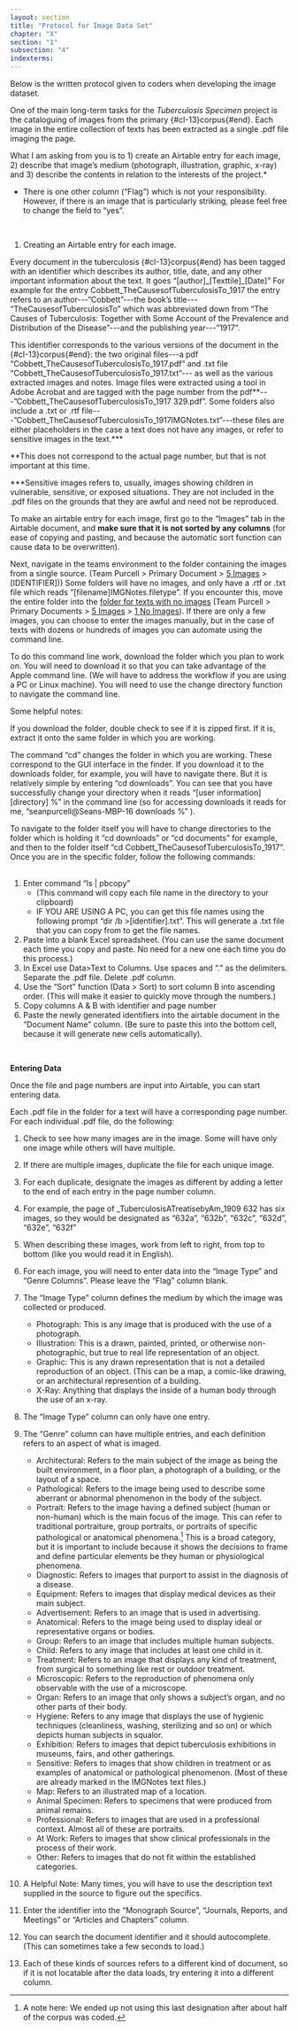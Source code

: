 ```yaml
---
layout: section
title: "Protocol for Image Data Set"
chapter: "X"
section: "1"
subsection: "4"
indexterms: 
---
```


Below is the written protocol given to coders when developing the image dataset.

One of the main long-term tasks for the *Tuberculosis Specimen* project is the cataloguing of images from the primary {#cI-13}corpus{#end}. Each image in the entire collection of texts has been extracted as a single .pdf file imaging the page. 

What I am asking from you is to 1) create an Airtable entry for each image, 2) describe that image’s medium (photograph, illustration, graphic, x-ray) and 3) describe the contents in relation to the interests of the project.\* 

* There is one other column (“Flag”) which is not your responsibility. However, if there is an image that is particularly striking, please feel free to change the field to “yes”. 

 

1) Creating an Airtable entry for each image. 

Every document in the tuberculosis {#cI-13}corpus{#end} has been tagged with an identifier which describes its author, title, date, and any other important information about the text. It goes “[author]\_[Texttile]\_[Date]” For example for the entry Cobbett\_TheCausesofTuberculosisTo\_1917 the entry refers to an author---“Cobbett”---the book’s title--- “TheCausesofTuberculosisTo” which was abbreviated down from “The Causes of Tuberculosis: Together with Some Account of the Prevalence and Distribution of the Disease”---and the publishing year---”1917”. 

This identifier corresponds to the various versions of the document in the {#cI-13}corpus{#end}: the two original files---a pdf “Cobbett\_TheCausesofTuberculosisTo\_1917.pdf” and .txt file “Cobbett\_TheCausesofTuberculosisTo\_1917.txt”--- as well as the various extracted images and notes. Image files were extracted using a tool in Adobe Acrobat and are tagged with the page number from the pdf\*\*---”Cobbett\_TheCausesofTuberculosisTo\_1917 329.pdf”. Some folders also include a .txt or .rtf file---”Cobbett\_TheCausesofTuberculosisTo\_1917IMGNotes.txt”---these files are either placeholders in the case a text does not have any images, or refer to sensitive images in the text.\*\*\* 

\*\*This does not correspond to the actual page number, but that is not important at this time. 

\*\*\*Sensitive images refers to, usually, images showing children in vulnerable, sensitive, or exposed situations. They are not included in the .pdf files on the grounds that they are awful and need not be reproduced. 

To make an airtable entry for each image, first go to the “Images” tab in the Airtable document, and **make sure that it is not sorted by any columns** (for ease of copying and pasting, and because the automatic sort function can cause data to be overwritten).  

Next, navigate in the teams environment to the folder containing the images from a single source. (Team Purcell > Primary Document > [5 Images](https://indiana.sharepoint.com/:f:/r/sites/msteams_a6d276/Shared%20Documents/Team%20Purcell/Primary%20Documents/5%20Images?csf=1&web=1&e=DJdpdX) > [IDENTIFIER])) Some folders will have no images, and only have a .rtf or .txt file which reads “[filename]IMGNotes.filetype”. If you encounter this, move the entire folder into the [folder for texts with no images](https://indiana.sharepoint.com/:f:/r/sites/msteams_a6d276/Shared%20Documents/Team%20Purcell/Primary%20Documents/5%20Images?csf=1&web=1&e=DJdpdX) (Team Purcell > Primary Documents > [5 Images](https://indiana.sharepoint.com/:f:/r/sites/msteams_a6d276/Shared%20Documents/Team%20Purcell/Primary%20Documents/5%20Images?csf=1&web=1&e=DJdpdX) > [1 No Images](https://indiana.sharepoint.com/:f:/r/sites/msteams_a6d276/Shared%20Documents/Team%20Purcell/Primary%20Documents/5%20Images/1%20No%20Images?csf=1&web=1&e=CkYut4)). If there are only a few images, you can choose to enter the images manually, but in the case of texts with dozens or hundreds of images you can automate using the command line. 

To do this command line work, download the folder which you plan to work on. You will need to download it so that you can take advantage of the Apple command line. (We will have to address the workflow if you are using a PC or Linux machine). You will need to use the change directory function to navigate the command line. 

Some helpful notes:

If you download the folder, double check to see if it is zipped first. If it is, extract it onto the same folder in which you are working. 

The command “cd” changes the folder in which you are working. These correspond to the GUI interface in the finder. If you download it to the downloads folder, for example, you will have to navigate there. But it is relatively simple by entering “cd downloads”. You can see that you have successfully change your directory when it reads “[user information] [directory] %” in the command line (so for accessing downloads it reads for me, “seanpurcell@Seans-MBP-16 downloads %” ).

To navigate to the folder itself you will have to change directories to the folder which is holding it “cd downloads” or “cd documents” for example, and then to the folder itself “cd Cobbett\_TheCausesofTuberculosisTo\_1917”. Once you are in the specific folder, follow the following commands:    
  

1. Enter command “ls | pbcopy”
    * (This command will copy each file name in the directory to your clipboard) 
    * IF YOU ARE USING A PC, you can get this file names using the following prompt “dir /b >[identifier].txt”. This will generate a .txt file that you can copy from to get the file names. 
2. Paste into a blank Excel spreadsheet. (You can use the same document each time you copy and paste. No need for a new one each time you do this process.) 
3. In Excel use Data>Text to Columns. Use spaces and “.” as the delimiters. Separate the .pdf file. Delete .pdf column. 
4. Use the “Sort” function (Data > Sort) to sort column B into ascending order. (This will make it easier to quickly move through the numbers.) 
5. Copy columns A & B with identifier and page number 
6. Paste the newly generated identifiers into the airtable document in the “Document Name” column. (Be sure to paste this into the bottom cell, because it will generate new cells automatically). 

 

**Entering Data**  

Once the file and page numbers are input into Airtable, you can start entering data. 

Each .pdf file in the folder for a text will have a corresponding page number. For each individual .pdf file, do the following: 

1. Check to see how many images are in the image. Some will have only one image  while others will have multiple. 
2. If there are multiple images, duplicate the file for each unique image. 
3. For each duplicate, designate the images as different by adding a letter to the end of each entry in the page number column. 
4. For example, the page of \_TuberculosisATreatisebyAm\_1909 632 has six images, so they would be designated as “632a”, “632b”, “632c”, “632d”, “632e”, “632f” 
5. When describing these images, work from left to right, from top to bottom (like you would read it in English). 

1. For each image, you will need to enter data into the “Image Type” and “Genre Columns”. Please leave the “Flag” column blank. 
2. The “Image Type” column defines the medium by which the image was collected or produced. 
    * Photograph: This is any image that is produced with the use of a photograph. 
    * Illustration: This is a drawn, painted, printed, or otherwise non-photographic, but true to real life representation of an object.
    * Graphic: This is any drawn representation that is not a detailed reproduction of an object. (This can be a map, a comic-like drawing, or an architectural represention of a building. 
    * X-Ray: Anything that displays the inside of a human body through the use of an x-ray. 
3. The “Image Type” column can only have one entry. 
4. The “Genre” column can have multiple entries, and each definition refers to an aspect of what is imaged. 
    * Architectural: Refers to the main subject of the image as being the built environment, in a floor plan, a photograph of a building, or the layout of a space.
    * Pathological: Refers to the image being used to describe some aberrant or abnormal phenomenon in the body of the subject.
    * Portrait: Refers to the image having a defined subject (human or non-human) which is the main focus of the image. This can refer to traditional portraiture, group portraits, or portraits of specific pathological or anatomical phenomena.[^fn1] This is a broad category, but it is important to include because it shows the decisions to frame and define particular elements be they human or physiological phenomena.
    * Diagnostic: Refers to images that purport to assist in the diagnosis of a disease.
    * Equipment: Refers to images that display medical devices as their main subject.
    * Advertisement: Refers to an image that is used in advertising. 
    * Anatomical: Refers to the image being used to display ideal or representative organs or bodies. 
    * Group: Refers to an image that includes multiple human subjects.
    * Child: Refers to any image that includes at least one child in it.
    * Treatment: Refers to an image that displays any kind of treatment, from surgical to something like rest or outdoor treatment.
    * Microscopic: Refers to the reproduction of phenomena only observable with the use of a microscope.
    * Organ: Refers to an image that only shows a subject’s organ, and no other parts of their body. 
    * Hygiene: Refers to any image that displays the use of hygienic techniques (cleanliness, washing, sterilizing and so on) or which depicts human subjects in squalor. 
    * Exhibition: Refers to images that depict tuberculosis exhibitions in museums, fairs, and other gatherings. 
    * Sensitive: Refers to images that show children in treatment or as examples of anatomical or pathological phenomenon. (Most of these are already marked in the IMGNotes text files.) 
    * Map: Refers to an illustrated map of a location. 
    * Animal Specimen: Refers to specimens that were produced from animal remains.  
    * Professional: Refers to images that are used in a professional context. Almost all of these are portraits.
    * At Work: Refers to images that show clinical professionals in the process of their work. 
    * Other: Refers to images that do not fit within the established categories. 
5. A Helpful Note: Many times, you will have to use the description text supplied in the source to figure out the specifics. 
6. Enter the identifier into the “Monograph Source”, “Journals, Reports, and Meetings” or “Articles and Chapters” column. 
7. You can search the document identifier and it should autocomplete. (This can sometimes take a few seconds to load.) 
8. Each of these kinds of sources refers to a different kind of document, so if it is not locatable after the data loads, try entering it into a different column. 

[^fn1]: A note here: We ended up not using this last designation after about half of the corpus was coded.